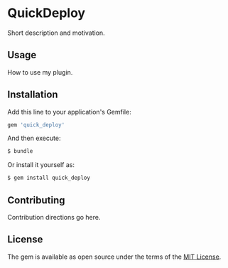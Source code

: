 # QuickDeploy
Short description and motivation.

## Usage
How to use my plugin.

## Installation
Add this line to your application's Gemfile:

```ruby
gem 'quick_deploy'
```

And then execute:
```bash
$ bundle
```

Or install it yourself as:
```bash
$ gem install quick_deploy
```

## Contributing
Contribution directions go here.

## License
The gem is available as open source under the terms of the [MIT License](https://opensource.org/licenses/MIT).
